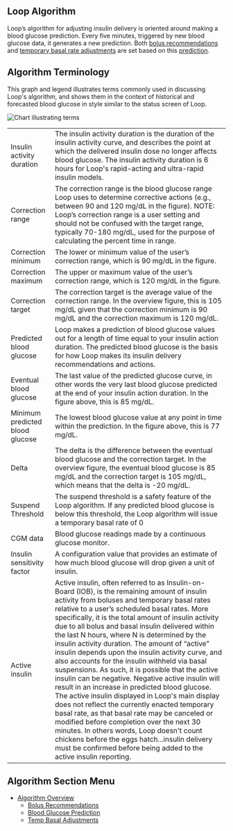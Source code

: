 ## Loop Algorithm

Loop’s algorithm for adjusting insulin delivery is oriented around making a blood glucose prediction. Every five minutes, triggered by new blood glucose data, it generates a new prediction. Both [bolus recommendations](bolus.md) and [temporary basal rate adjustments](temp-basal.md) are set based on this [prediction](prediction.md).

## Algorithm Terminology

This graph and legend illustrates terms commonly used in discussing Loop's algorithm,
and shows them in the context of historical and forecasted blood glucose in style similar to the
status screen of Loop.

![Chart illustrating terms](img/terms_graph.png)

|  |  |
|---------|---------|
|Insulin activity duration|The insulin activity duration is the duration of the insulin activity curve, and describes the point at which the delivered insulin dose no longer affects blood glucose. The insulin activity duration is 6 hours for Loop's rapid-acting and ultra-rapid insulin models.|
|Correction range|The correction range is the blood glucose range Loop uses to determine corrective actions (e.g., between 90 and 120 mg/dL in the figure). NOTE: Loop’s correction range is a user setting and should not be confused with the target range, typically 70-180 mg/dL, used for the purpose of calculating the percent time in range.|
|Correction minimum|The lower or minimum value of the user’s correction range, which is 90 mg/dL in the figure.|
|Correction maximum|The upper or maximum value of the user’s correction range, which is 120 mg/dL in the figure.|
|Correction target|The correction target is the average value of the correction range. In the overview figure, this is 105 mg/dL given that the correction minimum is 90 mg/dL and the correction maximum is 120 mg/dL.|
|Predicted blood glucose|Loop makes a prediction of blood glucose values out for a length of time equal to your insulin action duration. The predicted blood glucose is the basis for how Loop makes its insulin delivery recommendations and actions.|
|Eventual blood glucose|The last value of the predicted glucose curve, in other words the very last blood glucose predicted at the end of your insulin action duration. In the figure above, this is 85 mg/dL.|
|Minimum predicted blood glucose|The lowest blood glucose value at any point in time within the prediction. In the figure above, this is 77 mg/dL.|
|Delta|The delta is the difference between the eventual blood glucose and the correction target. In the overview figure, the eventual blood glucose is 85 mg/dL and the correction target is 105 mg/dL, which means that the delta is  -20 mg/dL. |
|Suspend Threshold|The suspend threshold is a safety feature of the Loop algorithm. If any predicted blood glucose is below this threshold, the Loop algorithm will issue a temporary basal rate of 0|
|CGM data|Blood glucose readings made by a continuous glucose monitor.|
|Insulin sensitivity factor|A configuration value that provides an estimate of how much blood glucose will drop given a unit of insulin.|
|Active insulin|Active insulin, often referred to as Insulin-on-Board (IOB), is the remaining amount of insulin activity from boluses and temporary basal rates relative to a user’s scheduled basal rates. More specifically, it is the total amount of insulin activity due to all bolus and basal insulin delivered within the last N hours, where N is determined by the insulin activity duration. The amount of “active” insulin depends upon the insulin activity curve, and also accounts for the insulin withheld via basal suspensions. As such, it is possible that the active insulin can be negative. Negative active insulin will result in an increase in predicted blood glucose. The active insulin displayed in Loop's main display does not reflect the currently enacted temporary basal rate, as that basal rate may be canceled or modified before completion over the next 30 minutes. In others words, Loop doesn't count chickens before the eggs hatch...insulin delivery must be confirmed before being added to the active insulin reporting.|

## Algorithm Section Menu

* [Algorithm Overview](overview.md)
    * [Bolus Recommendations](bolus.md)
    * [Blood Glucose Prediction](prediction.md)
    * [Temp Basal Adjustments](temp-basal.md)
